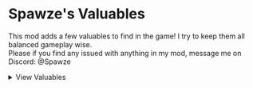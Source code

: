 # Spawze's Valuables

This mod adds a few valuables to find in the game! I try to keep them all balanced gameplay wise.<br>Please if you find any issued with anything in my mod, message me on Discord: @Spawze

<details>
<summary>View Valuables</summary>
<br>
Maxwell<br>
<ul>
<li>Weak+ Durability
<li>Medium value
<li>Medium+ weight
<li>Small size
<li>Spawns: anywhere
<li>Thanks to bean(alwayshasbean) on sketchfab for the 3d model and texture
</ul>
Fatass Cat<br>
<ul>
<li>Default Durability
<li>Medium+ value
<li>Medium+++ weight
<li>Medium size
<li>Spawns: anywhere
<li>Thanks again to bean(alwayshasbean) on sketchfab for the 3d model and texture
</ul>
Tungsten Cube<br>
<ul>
<li>Strong+ Durability
<li>High+ Value
<li>Very heavy
<li>Medium size
<li>Spawns: Arctic
</ul>
Pipebomb<br>
<ul>
<li>Weak+ Durability
<li>Medium value
<li>Light weight
<li>Small size
<li>Spawns: Arctic
<li>Definitely does NOT explode
</ul>
Gold Coin<br>
<ul>
<li>Default Durability
<li>Medium value
<li>Medium+ weight (it's gold)
<li>Tiny size
<li>Spawns: Manor, Wizard
<li>+Ricoshot
</ul>
Metal Pipe<br>
<ul>
<li>Default Durability
<li>Medium+ value
<li>Medium+++ weight
<li>Big size
<li>Spawns: Arctic
</ul>
Large Moai<br>
<ul>
<li>Strong Durability
<li>Expensive value
<li>Heavy+ weight
<li>Tall size
<li>Spawns: Manor, Wizard
</ul>
Small Moai<br>
<ul>
<li>Default Durability
<li>Medium value
<li>Medium+++ weight
<li>Medium size
<li>Spawns: Manor, Wizard
</ul>
Rare Maxwell<br>
<ul>
<li>Default Durability
<li>Expensive value
<li>Heavy++ weight
<li>Wide size (still small but wide internally to make it rare)
<li>Spawns: Wizard
</ul>
Maurice<br>
<ul>
<li>Strong Durability
<li>Medium value
<li>Medium+++ weight
<li>Small size
<li>Spawns: Wizard
</ul>

</details>
